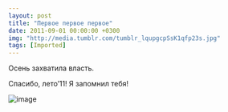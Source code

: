 ```yaml
---
layout: post
title: "Первое первое первое"
date: 2011-09-01 00:00:00 +0300
img: "http://media.tumblr.com/tumblr_lqupgcpSsK1qfp23s.jpg"
tags: [Imported]
---
```


Осень захватила власть.

Спасибо, лето’11! Я запомнил тебя!

![image](tumblr_lqupgcpSsK1qfp23s.jpg)